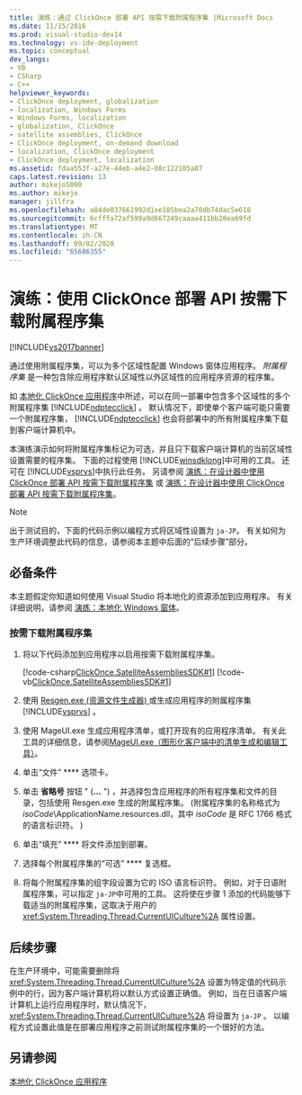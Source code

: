 ```yaml
---
title: 演练：通过 ClickOnce 部署 API 按需下载附属程序集 |Microsoft Docs
ms.date: 11/15/2016
ms.prod: visual-studio-dev14
ms.technology: vs-ide-deployment
ms.topic: conceptual
dev_langs:
- VB
- CSharp
- C++
helpviewer_keywords:
- ClickOnce deployment, globalization
- localization, Windows Forms
- Windows Forms, localization
- globalization, ClickOnce
- satellite assemblies, ClickOnce
- ClickOnce deployment, on-demand download
- localization, ClickOnce deployment
- ClickOnce deployment, localization
ms.assetid: fdaa553f-a27e-44eb-a4e2-08c122105a87
caps.latest.revision: 13
author: mikejo5000
ms.author: mikejo
manager: jillfra
ms.openlocfilehash: a84de037661992d1ee185bea2a70db74dac5e618
ms.sourcegitcommit: 6cfffa72af599a9d667249caaaa411bb28ea69fd
ms.translationtype: MT
ms.contentlocale: zh-CN
ms.lasthandoff: 09/02/2020
ms.locfileid: "65686355"
---
```

# <a name="walkthrough-downloading-satellite-assemblies-on-demand-with-the-clickonce-deployment-api"></a>演练：使用 ClickOnce 部署 API 按需下载附属程序集
[!INCLUDE[vs2017banner](../includes/vs2017banner.md)]

通过使用附属程序集，可以为多个区域性配置 Windows 窗体应用程序。 *附属程序集* 是一种包含除应用程序默认区域性以外区域性的应用程序资源的程序集。  
  
 如 [本地化 ClickOnce 应用程序](../deployment/localizing-clickonce-applications.md)中所述，可以在同一部署中包含多个区域性的多个附属程序集 [!INCLUDE[ndptecclick](../includes/ndptecclick-md.md)] 。 默认情况下，即使单个客户端可能只需要一个附属程序集， [!INCLUDE[ndptecclick](../includes/ndptecclick-md.md)] 也会将部署中的所有附属程序集下载到客户端计算机中。  
  
 本演练演示如何将附属程序集标记为可选，并且只下载客户端计算机的当前区域性设置需要的程序集。 下面的过程使用 [!INCLUDE[winsdklong](../includes/winsdklong-md.md)]中可用的工具。 还可在 [!INCLUDE[vsprvs](../includes/vsprvs-md.md)]中执行此任务。  另请参阅 [演练：在设计器中使用 ClickOnce 部署 API 按需下载附属程序集](https://msdn.microsoft.com/library/ms366788\(v=vs.110\)) 或 [演练：在设计器中使用 ClickOnce 部署 API 按需下载附属程序集](https://msdn.microsoft.com/library/ms366788\(v=vs.120\))。  
  
> [!NOTE]
> 出于测试目的，下面的代码示例以编程方式将区域性设置为 `ja-JP`。 有关如何为生产环境调整此代码的信息，请参阅本主题中后面的“后续步骤”部分。  
  
## <a name="prerequisites"></a>必备条件  
 本主题假定你知道如何使用 Visual Studio 将本地化的资源添加到应用程序。 有关详细说明，请参阅 [演练：本地化 Windows 窗体](https://msdn.microsoft.com/library/vstudio/y99d1cd3\(v=vs.100\).aspx)。  
  
### <a name="to-download-satellite-assemblies-on-demand"></a>按需下载附属程序集  
  
1. 将以下代码添加到应用程序以启用按需下载附属程序集。  
  
     [!code-csharp[ClickOnce.SatelliteAssembliesSDK#1](../snippets/csharp/VS_Snippets_Winforms/ClickOnce.SatelliteAssembliesSDK/CS/Program.cs#1)]
     [!code-vb[ClickOnce.SatelliteAssembliesSDK#1](../snippets/visualbasic/VS_Snippets_Winforms/ClickOnce.SatelliteAssembliesSDK/VB/Form1.vb#1)]  
  
2. 使用 [Resgen.exe (资源文件生成器) ](https://msdn.microsoft.com/library/8ef159de-b660-4bec-9213-c3fbc4d1c6f4) 或生成应用程序的附属程序集 [!INCLUDE[vsprvs](../includes/vsprvs-md.md)] 。  
  
3. 使用 MageUI.exe 生成应用程序清单，或打开现有的应用程序清单。 有关此工具的详细信息，请参阅[MageUI.exe（图形化客户端中的清单生成和编辑工具）](https://msdn.microsoft.com/library/f9e130a6-8117-49c4-839c-c988f641dc14)。  
  
4. 单击“文件” **** 选项卡。  
  
5. 单击 **省略号** 按钮 " (**...** ") ，并选择包含应用程序的所有程序集和文件的目录，包括使用 Resgen.exe 生成的附属程序集。  (附属程序集的名称格式为 *isoCode*\ApplicationName.resources.dll，其中 *isoCode* 是 RFC 1766 格式的语言标识符。 )   
  
6. 单击“填充” **** 将文件添加到部署。  
  
7. 选择每个附属程序集的“可选” **** 复选框。  
  
8. 将每个附属程序集的组字段设置为它的 ISO 语言标识符。 例如，对于日语附属程序集，可以指定 `ja-JP`中可用的工具。 这将使在步骤 1 添加的代码能够下载适当的附属程序集，这取决于用户的 <xref:System.Threading.Thread.CurrentUICulture%2A> 属性设置。  
  
## <a name="next-steps"></a>后续步骤  
 在生产环境中，可能需要删除将 <xref:System.Threading.Thread.CurrentUICulture%2A> 设置为特定值的代码示例中的行，因为客户端计算机将以默认方式设置正确值。 例如，当在日语客户端计算机上运行应用程序时，默认情况下， <xref:System.Threading.Thread.CurrentUICulture%2A> 将设置为 `ja-JP` 。 以编程方式设置此值是在部署应用程序之前测试附属程序集的一个很好的方法。  
  
## <a name="see-also"></a>另请参阅  
 [本地化 ClickOnce 应用程序](../deployment/localizing-clickonce-applications.md)

